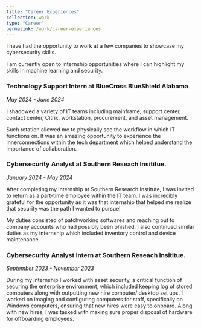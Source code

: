 ```yaml
---
title: "Career Experiences"
collection: work
type: "Career"
permalink: /work/career-experiences
---
```

I have had the opportunity to work at a few companies to showcase my cybersecurity skills.

I am currently open to internship opportunities where I can highlight my skills in machine learning and security.

### Technology Support Intern at BlueCross BlueShield Alabama

*May 2024 - June 2024* 

I shadowed a variety of IT teams including mainframe, support center, contact center, Citrix, workstation, procurement, and asset management. 

Such rotation allowed me to physically see the workflow in which IT functions on. It was an amazing opportunity to experience the innerconnections within the tech department which helped understand the importance of collaboration.

### Cybersecurity Analyst at Southern Reseach Insititue.

*January 2024 - May 2024* 

After completing my internship at Southern Research Institute, I was invited to return as a part-time employee within the IT team. I was incredibly grateful for the opportunity as it was that internship that helped me realize that security was the path I wanted to pursue!

My duties consisted of patchworking softwares and reaching out to company accounts who had possibly been phished. I also continued similar duties as my internship which included inventory control and device maintenance. 

### Cybersecurity Analyst Intern at Southern Reseach Insititue.

*September 2023 - November 2023* 

During my internship I worked with asset security, a critical function of securing the enterprise environment, which included keeping log of stored computers along with outputting new hire computer/ desktop set ups. I worked on imaging and configuring computers for staff, specifically on Windows computers, ensuring that new hires were easy to onboard. Along with new hires, I was tasked with making sure proper disposal of hardware for offboarding employees. 
